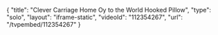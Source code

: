 {
    "title": "Clever Carriage Home Oy to the World Hooked Pillow",
    "type": "solo",
    "layout": "iframe-static",
    "videoId": "112354267",
    "url": "\/tvpembed\/112354267"
}